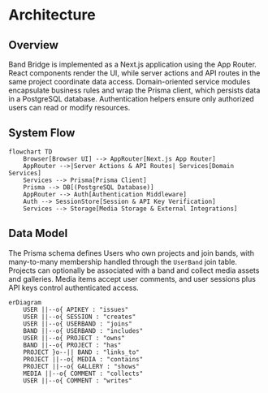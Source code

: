 # Architecture

## Overview
Band Bridge is implemented as a Next.js application using the App Router. React components render the UI, while server actions and API routes in the same project coordinate data access. Domain-oriented service modules encapsulate business rules and wrap the Prisma client, which persists data in a PostgreSQL database. Authentication helpers ensure only authorized users can read or modify resources.

## System Flow
```mermaid
flowchart TD
    Browser[Browser UI] --> AppRouter[Next.js App Router]
    AppRouter -->|Server Actions & API Routes| Services[Domain Services]
    Services --> Prisma[Prisma Client]
    Prisma --> DB[(PostgreSQL Database)]
    AppRouter --> Auth[Authentication Middleware]
    Auth --> SessionStore[Session & API Key Verification]
    Services --> Storage[Media Storage & External Integrations]
```

## Data Model
The Prisma schema defines Users who own projects and join bands, with many-to-many membership handled through the `UserBand` join table. Projects can optionally be associated with a band and collect media assets and galleries. Media items accept user comments, and user sessions plus API keys control authenticated access.

```mermaid
erDiagram
    USER ||--o{ APIKEY : "issues"
    USER ||--o{ SESSION : "creates"
    USER ||--o{ USERBAND : "joins"
    BAND ||--o{ USERBAND : "includes"
    USER ||--o{ PROJECT : "owns"
    BAND ||--o{ PROJECT : "has"
    PROJECT }o--|| BAND : "links_to"
    PROJECT ||--o{ MEDIA : "contains"
    PROJECT ||--o{ GALLERY : "shows"
    MEDIA ||--o{ COMMENT : "collects"
    USER ||--o{ COMMENT : "writes"
```
